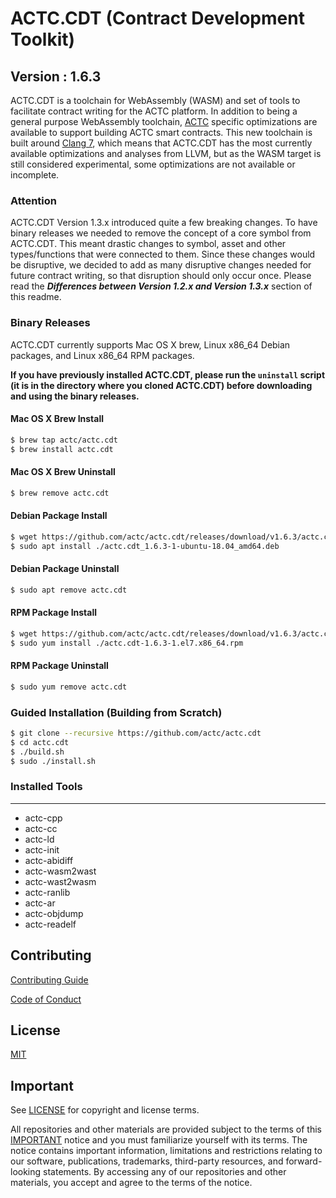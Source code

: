 # ACTC.CDT (Contract Development Toolkit)
## Version : 1.6.3

ACTC.CDT is a toolchain for WebAssembly (WASM) and set of tools to facilitate contract writing for the ACTC platform.  In addition to being a general purpose WebAssembly toolchain, [ACTC](https://github.com/actc/actc) specific optimizations are available to support building ACTC smart contracts.  This new toolchain is built around [Clang 7](https://github.com/actc/llvm), which means that ACTC.CDT has the most currently available optimizations and analyses from LLVM, but as the WASM target is still considered experimental, some optimizations are not available or incomplete.

### Attention
ACTC.CDT Version 1.3.x introduced quite a few breaking changes.  To have binary releases we needed to remove the concept of a core symbol from ACTC.CDT. This meant drastic changes to symbol, asset and other types/functions that were connected to them. Since these changes would be disruptive, we decided to add as many disruptive changes needed for future contract writing, so that disruption should only occur once. Please read the **_Differences between Version 1.2.x and Version 1.3.x_** section of this readme.

### Binary Releases
ACTC.CDT currently supports Mac OS X brew, Linux x86_64 Debian packages, and Linux x86_64 RPM packages.

**If you have previously installed ACTC.CDT, please run the `uninstall` script (it is in the directory where you cloned ACTC.CDT) before downloading and using the binary releases.**

#### Mac OS X Brew Install
```sh
$ brew tap actc/actc.cdt
$ brew install actc.cdt
```

#### Mac OS X Brew Uninstall
```sh
$ brew remove actc.cdt
```

#### Debian Package Install
```sh
$ wget https://github.com/actc/actc.cdt/releases/download/v1.6.3/actc.cdt_1.6.3-1-ubuntu-18.04_amd64.deb
$ sudo apt install ./actc.cdt_1.6.3-1-ubuntu-18.04_amd64.deb
```

#### Debian Package Uninstall
```sh
$ sudo apt remove actc.cdt
```

#### RPM Package Install
```sh
$ wget https://github.com/actc/actc.cdt/releases/download/v1.6.3/actc.cdt-1.6.3-1.el7.x86_64.rpm
$ sudo yum install ./actc.cdt-1.6.3-1.el7.x86_64.rpm
```

#### RPM Package Uninstall
```sh
$ sudo yum remove actc.cdt
```

### Guided Installation (Building from Scratch)
```sh
$ git clone --recursive https://github.com/actc/actc.cdt
$ cd actc.cdt
$ ./build.sh
$ sudo ./install.sh
```

### Installed Tools
---
* actc-cpp
* actc-cc
* actc-ld
* actc-init
* actc-abidiff
* actc-wasm2wast
* actc-wast2wasm
* actc-ranlib
* actc-ar
* actc-objdump
* actc-readelf

## Contributing

[Contributing Guide](./CONTRIBUTING.md)

[Code of Conduct](./CONTRIBUTING.md#conduct)

## License

[MIT](./LICENSE)

## Important

See [LICENSE](./LICENSE) for copyright and license terms.

All repositories and other materials are provided subject to the terms of this [IMPORTANT](./IMPORTANT.md) notice and you must familiarize yourself with its terms.  The notice contains important information, limitations and restrictions relating to our software, publications, trademarks, third-party resources, and forward-looking statements.  By accessing any of our repositories and other materials, you accept and agree to the terms of the notice.
